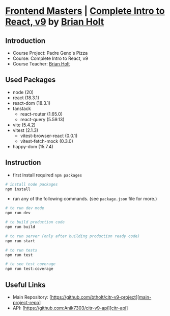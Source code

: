 # [Frontend Masters][frontend_masters] | [Complete Intro to React, v9][citr] by [Brian Holt][btholt]

## Introduction

- Course Project: Padre Geno's Pizza
- Course: Complete Intro to React, v9
- Course Teacher: [Brian Holt][btholt]

## Used Packages

- node (20)
- react (18.3.1)
- react-dom (18.3.1)
- tanstack
  - react-router (1.65.0)
  - react-query (5.59.13)
- vite (5.4.2)
- vitest (2.1.3)
  - vitest-browser-react (0.0.1)
  - vitest-fetch-mock (0.3.0)
- happy-dom (15.7.4)

## Instruction

- first install required `npm packages`

```sh
# install node packages
npm install
```

- run any of the following commands. (see `package.json` file for more.)

```sh
# to run dev mode
npm run dev

# to build production code
npm run build

# to run server (only after building production ready code)
npm run start

# to run tests
npm run test

# to see test coverage
npm run test:coverage
```

## Useful Links
- Main Repository: [https://github.com/btholt/citr-v9-project][main-project-repo]
- API: [https://github.com:Anik7303/citr-v9-api][citr-api]

[frontend_masters]: https://frontendmasters.com
[citr]: https://frontendmasters.com/courses/complete-react-v9/
[btholt]: https://github.com/btholt
[main-project-repo]: https://github.com/btholt/citr-v9-project.git
[citr-api]: https://github.com/Anik7303/citr-v9-api